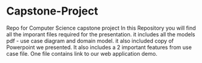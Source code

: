 # Capstone-Project
Repo for Computer Science capstone project
In this Repository you will find all the imporant files required for the presentation. 
it includes all the models pdf - use case diagram and domain model. 
it also included copy of Powerpoint we presented. 
It also includes a 2 important features from use case file. 
One file contains link to our web application demo. 
